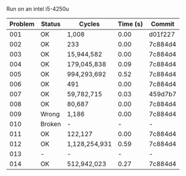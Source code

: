 Run on an intel i5-4250u

Problem | Status | Cycles | Time (s) | Commit
--- | --- | --- | --- | ---
001 | OK | 1,008 | 0.00 | d01f227
002 | OK | 233 | 0.00 | 7c884d4 
003 | OK | 15,944,582 | 0.00 | 7c884d4
004 | OK | 179,045,838 | 0.09 | 7c884d4
005 | OK | 994,293,692 | 0.52 | 7c884d4
006 | OK | 491 | 0.00 | 7c884d4
007 | OK | 59,782,715 | 0.03 | 459d7b7
008 | OK | 80,687 | 0.00 | 7c884d4
009 | Wrong | 1,186 | 0.00 | 7c884d4
010 | Broken | - | - | -  
011 | OK | 122,127 | 0.00 | 7c884d4
012 | OK | 1,128,254,931 | 0.59 | 7c884d4
013 | - | - | - | -
014 | OK | 512,942,023 | 0.27 |  7c884d4


